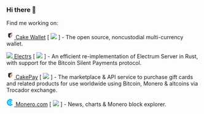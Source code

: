 ### Hi there 👋

Find me working on:

[<img src="https://github.com/cake-tech/cake_wallet/blob/main/assets/images/cake_logo.png?raw=true" height="20"> Cake Wallet](https://github.com/cake-tech/cake_wallet) [ ![](https://img.shields.io/badge/Dart-02569B?logo=dart) ] - The open source, noncustodial multi-currency wallet.


[<img src="https://raw.githubusercontent.com/romanz/electrs/master/logo/icon.svg" height="20"> Electrs](https://github.com/cake-tech/electrs) [ ![](https://img.shields.io/badge/Rust-CE412B?logo=rust) ] - An efficient re-implementation of Electrum Server in Rust, with support for the Bitcoin Silent Payments protocol.

[<img src="https://github.com/cake-tech/cake_wallet/blob/main/assets/images/cake_logo.png?raw=true" height="20"> CakePay](https://buy.cakepay.com) [ ![](https://img.shields.io/badge/Python-FFD43B?logo=python&logoColor=white) ] - The marketplace & API service to purchase gift cards and related products for use worldwide using Bitcoin, Monero & altcoins via Trocador exchange.

[<img src="https://github.com/cake-tech/cake_wallet/blob/main/assets/images/monero.com_logo.png?raw=true" height="20"> Monero.com](https://monero.com) [ ![](https://img.shields.io/badge/Python-FFD43B?logo=python&logoColor=white) ] - News, charts & Monero block explorer.

<!--
Other things:

[<img src="https://raw.githubusercontent.com/Jelmerro/Vieb/master/app/img/icons/48x48.png" height="20" alt="Alt text"> Vieb](https://github.com/Jelmerro/Vieb)

**rafael-xmr/rafael-xmr** is a ✨ _special_ ✨ repository because its `README.md` (this file) appears on your GitHub profile.

Here are some ideas to get you started:

- 🔭 I’m currently working on ...
- 🌱 I’m currently learning ...
- 👯 I’m looking to collaborate on ...
- 🤔 I’m looking for help with ...
- 💬 Ask me about ...
- 📫 How to reach me: ...
- 😄 Pronouns: ...
- ⚡ Fun fact: ...
-->
